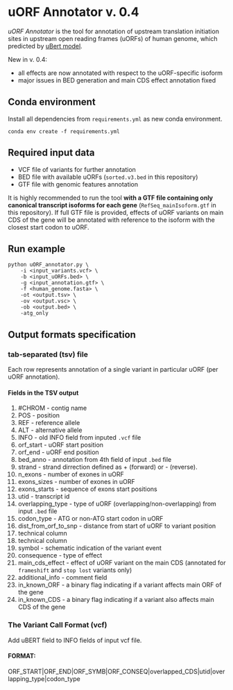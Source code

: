 # uORF Annotator v. 0.4
*uORF Annotator* is the tool for annotation of upstream translation initiation sites in upstream open reading frames (uORFs) of human genome, which predicted by [uBert model](https://github.com/skoblov-lab/uBERTa).

New in v. 0.4:
* all effects are now annotated with respect to the uORF-specific isoform
* major issues in BED generation and main CDS effect annotation fixed

## Conda environment
Install all dependencies from `requirements.yml` as new conda environment.
```
conda env create -f requirements.yml
```
## Required input data
* VCF file of variants for further annotation
* BED file with available uORFs (`sorted.v3.bed` in this repository)
* GTF file with genomic features annotation

It is highly recommended to run the tool **with a GTF file containing only canonical transcript isoforms for each gene** (`RefSeq_mainIsoform.gtf` in this repository). If full GTF file is provided, effects of uORF variants on main CDS of the gene will be annotated with reference to the isoform with the closest start codon to uORF.
## Run example
```
python uORF_annotator.py \
    -i <input_variants.vcf> \
    -b <input_uORFs.bed> \
    -g <input_annotation.gtf> \
    -f <human_genome.fasta> \
    -ot <output.tsv> \
    -ov <output.vsc> \
    -ob <output.bed> \
    -atg_only
```
## Output formats specification
### tab-separated (tsv) file
Each row represents annotation of a single variant in particular uORF (per uORF annotation).
#### Fields in the TSV output
1) #CHROM - contig name  
2) POS - position  
3) REF - reference allele
4) ALT - alternative allele
5) INFO - old INFO field from inputed `.vcf` file  
6) orf_start - uORF start position
7) orf_end - uORF end position
8) bed_anno - annotation from 4th field of input `.bed` file
9) strand - strand dirrection defined as + (forward) or - (reverse).
10) n_exons - number of exones in uORF  
11) exons_sizes - number of exones in uORF  
12) exons_starts - sequence of exons start positions  
13) utid - transcript id  
14) overlapping_type - type of uORF (overlapping/non-overlapping) from input `.bed` file  
15) codon_type - ATG or non-ATG start codon in uORF 
16) dist_from_orf_to_snp - distance from start of uORF to variant position  
17) technical column
18) technical column
19) symbol - schematic indication of the variant event  
20) consequence - type of effect 
21) main_cds_effect - effect of uORF variant on the main CDS (annotated for `frameshift` and `stop lost` variants only)
22) additional_info - comment field
23) in_known_ORF - a binary flag indicating if a variant affects main ORF of the gene
24) in_known_CDS - a binary flag indicating if a variant also affects main CDS of the gene
### The Variant Call Format (vcf)
Add uBERT field to INFO fields of input vcf file.
#### FORMAT:
ORF_START|ORF_END|ORF_SYMB|ORF_CONSEQ|overlapped_CDS|utid|overlapping_type|codon_type
